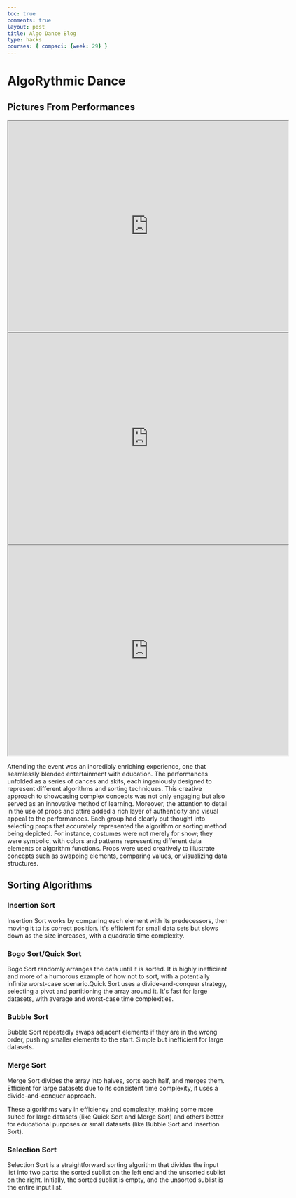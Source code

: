 ```yaml
---
toc: true
comments: true
layout: post
title: Algo Dance Blog
type: hacks
courses: { compsci: {week: 29} }
---
```




# AlgoRythmic Dance

## Pictures From Performances

<iframe src="https://drive.google.com/file/d/1s316urwUkqQT-AHtX-3q4VHln_17haaY/preview" width="640" height="480" allow="autoplay"></iframe>


<iframe src="https://drive.google.com/file/d/1Kk0aOEVnlaun5YV893_OSUoKc3HlY3yA/preview" width="640" height="480" allow="autoplay"></iframe>

<iframe src="https://drive.google.com/file/d/1fwPS52UCF3ouuFhSHT0gsKGRbofpnVYK/preview" width="640" height="480" allow="autoplay"></iframe>


Attending the event was an incredibly enriching experience, one that seamlessly blended entertainment with education. The performances unfolded as a series of dances and skits, each ingeniously designed to represent different algorithms and sorting techniques. This creative approach to showcasing complex concepts was not only engaging but also served as an innovative method of learning. Moreover, the attention to detail in the use of props and attire added a rich layer of authenticity and visual appeal to the performances. Each group had clearly put thought into selecting props that accurately represented the algorithm or sorting method being depicted. For instance, costumes were not merely for show; they were symbolic, with colors and patterns representing different data elements or algorithm functions. Props were used creatively to illustrate concepts such as swapping elements, comparing values, or visualizing data structures.

## Sorting Algorithms

### Insertion Sort

Insertion Sort works by comparing each element with its predecessors, then moving it to its correct position. It's efficient for small data sets but slows down as the size increases, with a quadratic time complexity.

### Bogo Sort/Quick Sort

Bogo Sort randomly arranges the data until it is sorted. It is highly inefficient and more of a humorous example of how not to sort, with a potentially infinite worst-case scenario.Quick Sort uses a divide-and-conquer strategy, selecting a pivot and partitioning the array around it. It's fast for large datasets, with average and worst-case time complexities.

### Bubble Sort

Bubble Sort repeatedly swaps adjacent elements if they are in the wrong order, pushing smaller elements to the start. Simple but inefficient for large datasets.

### Merge Sort

Merge Sort divides the array into halves, sorts each half, and merges them. Efficient for large datasets due to its consistent time complexity, it uses a divide-and-conquer approach.

These algorithms vary in efficiency and complexity, making some more suited for large datasets (like Quick Sort and Merge Sort) and others better for educational purposes or small datasets (like Bubble Sort and Insertion Sort).

### Selection Sort

Selection Sort is a straightforward sorting algorithm that divides the input list into two parts: the sorted sublist on the left end and the unsorted sublist on the right. Initially, the sorted sublist is empty, and the unsorted sublist is the entire input list.